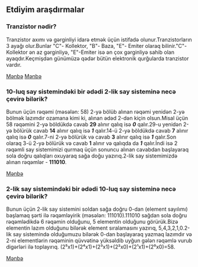  ## Etdiyim araşdırmalar

### Tranzistor nədir?

Tranzistor axımı və gərginliyi idarə etmək üçün istifadə olunur.Tranzistorların 3 ayağı olur.Bunlar "C"- Kollektor, "B"- Baza, "E"- Emiter olaraq bilinir."C"- Kollektor ən az gərginliyə, "E"-Emiter isə ən çox gərginliyə sahib olan ayaqdır.Keçmişdən günümüzə qədər bütün elektronik qurğularda tranzistor vardır.

[Mənbə](https://elektroavtomatika.blogspot.com/2017/05/tranzistor-2.html)
[Mənbə](https://www.youtube.com/watch?v=HktvKH-cdM4)

### 10-luq say sistemindəki bir ədədi 2-lik say sisteminə necə çevirə bilərik?

Bunun üçün rəqəmi (məsələn: 58) 2-yə bölüb alınan rəqəmi yenidən 2-yə bölmək lazımdır ozamana kimi ki, alınan ədəd 2-dən kiçin olsun.Misal üçün 58 rəqəmini 2-yə böldükdə cavab **29** alınır qalıq isə ***0*** qalır.29-u yenidən 2-yə bölürük cavab **14** alınır qalıq isə ***1*** qalır.14-ü 2-yə böldükdə cavab **7** alınır qalıq isə ***0*** qalır.7-ni 2-yə bölürük və cavab **3** alınır qalıq isə ***1*** qalır.Son olaraq 3-ü 2-yə bölürük və cavab **1** alınır və qalıqda da ***1*** qalır.İndi isə 2 rəqəmli say sistemimizi qurmaq üçün sonuncu alınan cavabdan başlayaraq sola doğru qalıqları oxuyaraq sağa doğu yazırıq.2-lik say sistemimizdə alınan rəqəmlər - **111010**.

 [Mənbə](https://youtu.be/2lrbAvpDloU)

### 2-lik say sistemindəki bir ədədi 10-luq say sisteminə necə çevirə bilərik?

Bunun üçün 2-lik say sistemini soldan sağa doğru 0-dan (element sayılımı) başlamaq şərti ilə rəqəmləyirik (məsələn: 111010).111010 sağdan sola doğru rəqəmlədikdə 6 rəqəmin olduğunu, 5 elementin olduğunu görürük.Bizə elementin lazım olduğunu bilərək element sıralamasını yazırıq, 5,4,3,2,1,0.2-lik say sistemində olduğumuzu bilərək 0-dan başlayaraq yazmaq lazımdır və 2-ni elementlərin rəqəminin qüvvətinə yüksəldib uyğun gələn rəqəmlə vurub digərləri ilə toplayırıq. (2⁵x1)+(2⁴x1)+(2³x1)+(2²x0)+(2¹x1)+(2⁰x0)=58.

 [Mənbə](https://youtu.be/0fURVcwtSAc)